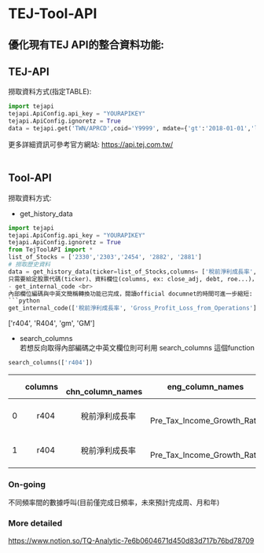 # TEJ-Tool-API
## 優化現有TEJ API的整合資料功能:<br>
## TEJ-API
撈取資料方式(指定TABLE):<br>
```python
import tejapi
tejapi.ApiConfig.api_key = "YOURAPIKEY"
tejapi.ApiConfig.ignoretz = True
data = tejapi.get('TWN/APRCD',coid='Y9999', mdate={'gt':'2018-01-01','lt':'2018-02-01'}, paginate=True)
```
更多詳細資訊可參考官方網站: https://api.tej.com.tw/<br> 
## Tool-API<br>
撈取資料方式:<br>
- get_history_data
```python
import tejapi
tejapi.ApiConfig.api_key = "YOURAPIKEY"
tejapi.ApiConfig.ignoretz = True
from TejToolAPI import *
list_of_Stocks = ['2330','2303','2454', '2882', '2881']
# 撈取歷史資料
data = get_history_data(ticker=list_of_Stocks,columns= ['稅前淨利成長率', '單月營收成長率%'], transfer_to_chinese=False) ```
只需要給定股票代碼(ticker)、資料欄位(columns, ex: close_adj, debt, roe...)，即可自動合併資料，不需要訪問多個資料表和自行合併。<br>
- get_internal_code <br>
內部欄位編碼與中英文簡稱轉換功能已完成，閱讀official documnet的時間可進一步縮短:
```python
get_internal_code(['稅前淨利成長率', 'Gross_Profit_Loss_from_Operations'])
```
['r404', 'R404', 'gm', 'GM']<br>
- search_columns <br>
若想反向取得內部編碼之中英文欄位則可利用 search_columns 這個function <br>
```python
search_columns(['r404'])
```
||columns|    chn_column_names|eng_column_names|table_names|TABLE_NAMES|API_TABLE    CHN_NAMES|
|:-------:|:-------:|:-------:|:-------:|:-------:|:-------:|:-------:|
|0|    r404|    稅前淨利成長率|     Pre_Tax_Income_Growth_Rate|    fin_self_acc|    fin_self_acc|    TWN/AFESTM1    財務-自結數|
|1|    r404|    稅前淨利成長率|    Pre_Tax_Income_Growth_Rate|    fin_board_select|    fin_board_select|    TWN/AFESTMD    財務-董事決議數| 
### On-going
不同頻率間的數據呼叫(目前僅完成日頻率，未來預計完成周、月和年)<br>
### More detailed
https://www.notion.so/TQ-Analytic-7e6b0604671d450d83d717b76bd78709
